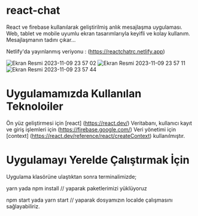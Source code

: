 # react-chat

React ve firebase kullanılarak geliştirilmiş anlık mesajlaşma uygulaması. 
Web, tablet ve mobile uyumlu ekran tasarımlarıyla keyifli ve kolay kullanım.
Mesajlaşmanın tadını çıkar...


Netlify'da yayınlanmış veriyonu : (https://reactchatrc.netlify.app)

![Ekran Resmi 2023-11-09 23 57 02](https://github.com/Harhat18/react-chat/assets/111196660/3d67f9cf-fee6-427f-82c1-4974f5161033)
![Ekran Resmi 2023-11-09 23 57 11](https://github.com/Harhat18/react-chat/assets/111196660/1be57689-55c5-425f-a457-6041e48ae4c7)
![Ekran Resmi 2023-11-09 23 57 44](https://github.com/Harhat18/react-chat/assets/111196660/1f993ebd-b0e5-452f-a450-ed64f5f8693c)

# Uygulamamızda Kullanılan Teknoloiler

Ön yüz geliştirmesi için [react] (https://react.dev/)
Veritabanı, kullanıcı kayıt ve giriş işlemleri için (https://firebase.google.com/)
Veri yönetimi için [context] (https://react.dev/reference/react/createContext) kullanılmıştır.

# Uygulamayı Yerelde Çalıştırmak İçin

Uygulama klasörüne ulaştıktan sonra
terminalimizde;

yarn 
yada
npm install // yaparak paketlerimizi yüklüyoruz

npm start 
yada 
yarn start // yaparak dosyamızın localde çalışmasını sağlayabiliriz.

